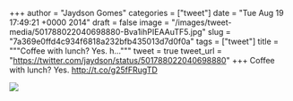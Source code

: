 
+++
author = "Jaydson Gomes"
categories = ["tweet"]
date = "Tue Aug 19 17:49:21 +0000 2014"
draft = false
image = "/images/tweet-media/501788022040698880-Bva1ihPIEAAuTF5.jpg"
slug = "7a369e0ffd4c934f6818a232bfb435013d7d0f0a"
tags = ["tweet"]
title = """Coffee with lunch? Yes. h..."""
tweet = true
tweet_url = "https://twitter.com/jaydson/status/501788022040698880"
+++
Coffee with lunch? Yes. http://t.co/g25fFRugTD

![](/images/tweet-media/501788022040698880-Bva1ihPIEAAuTF5.jpg)